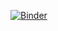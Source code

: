 [![Binder](https://mybinder.org/badge_logo.svg)](https://mybinder.org/v2/gh/datacite/notebooks/master?filepath=pid-graph%2Fr-researcher-datasets%2Fr-researcher-datasets.ipynb)
